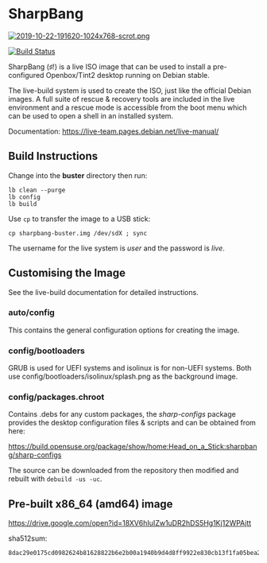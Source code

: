 # SharpBang

[![2019-10-22-191620-1024x768-scrot.png](https://i.postimg.cc/3wvjkRHv/2019-10-22-191620-1024x768-scrot.png)](https://postimg.cc/R3vJ8vhS)

[![Build Status](https://travis-ci.com/Head-on-a-Stick/SharpBang.svg?branch=master)](https://travis-ci.com/Head-on-a-Stick/SharpBang)

SharpBang (♯!) is a live ISO image that can be used to install a pre-configured Openbox/Tint2 desktop running on Debian stable.

The live-build system is used to create the ISO, just like the official Debian images. A full suite of rescue & recovery tools are included in the live environment and a rescue mode is accessible from the boot menu which can be used to open a shell in an installed system.

Documentation: https://live-team.pages.debian.net/live-manual/

## Build Instructions

Change into the **buster** directory then run:
```
lb clean --purge
lb config
lb build
```
Use `cp` to transfer the image to a USB stick:
```
cp sharpbang-buster.img /dev/sdX ; sync
```
The username for the live system is *user* and the password is *live*.

## Customising the Image

See the live-build documentation for detailed instructions.

### auto/config

This contains the general configuration options for creating the image.

### config/bootloaders

GRUB is used for UEFI systems and isolinux is for non-UEFI systems. Both use config/bootloaders/isolinux/splash.png as the background image.

### config/packages.chroot

Contains .debs for any custom packages, the *sharp-configs* package provides the desktop configuration files & scripts and can be obtained from here:

https://build.opensuse.org/package/show/home:Head_on_a_Stick:sharpbang/sharp-configs

The source can be downloaded from the repository then modified and rebuilt with `debuild -us -uc`.

## Pre-built x86_64 (amd64) image

https://drive.google.com/open?id=18XV6hIuIZw1uDR2hDS5Hg1Kj12WPAjtt

sha512sum:
```
8dac29e0175cd0982624b81628822b6e2b00a1940b9d4d8ff9922e830cb13f1fa05bea29255f4f8840df1ef6ffa94db4229eb3605492e63524f65c0076090b76
```


